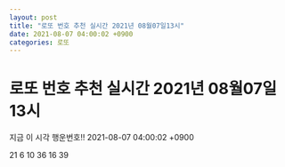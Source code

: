 ```yaml
---
layout: post
title: "로또 번호 추천 실시간 2021년 08월07일13시"
date: 2021-08-07 04:00:02 +0900
categories: 로또
---
```


# 로또 번호 추천 실시간 2021년 08월07일13시

지금 이 시각 행운번호!! 2021-08-07 04:00:02 +0900

 21  6  10  36  16  39 

